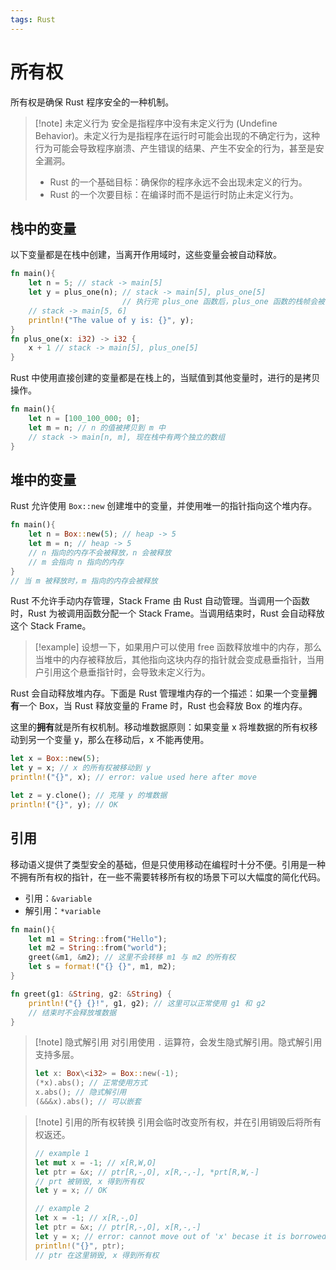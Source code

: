 ```yaml
---
tags: Rust
---
```


# 所有权

所有权是确保 Rust 程序安全的一种机制。

> [!note] 未定义行为
> 安全是指程序中没有未定义行为 (Undefine Behavior)。未定义行为是指程序在运行时可能会出现的不确定行为，这种行为可能会导致程序崩溃、产生错误的结果、产生不安全的行为，甚至是安全漏洞。
> - Rust 的一个基础目标：确保你的程序永远不会出现未定义的行为。
> - Rust 的一个次要目标：在编译时而不是运行时防止未定义行为。

## 栈中的变量

以下变量都是在栈中创建，当离开作用域时，这些变量会被自动释放。

```rust
fn main(){
    let n = 5; // stack -> main[5]
    let y = plus_one(n); // stack -> main[5], plus_one[5]
                         // 执行完 plus_one 函数后，plus_one 函数的栈帧会被弹出
    // stack -> main[5, 6]
    println!("The value of y is: {}", y);
}
fn plus_one(x: i32) -> i32 {
    x + 1 // stack -> main[5], plus_one[5]
}
```

Rust 中使用直接创建的变量都是在栈上的，当赋值到其他变量时，进行的是拷贝操作。

```Rust
fn main(){
    let n = [100_100_000; 0];
    let m = n; // n 的值被拷贝到 m 中
    // stack -> main[n, m], 现在栈中有两个独立的数组
}
```

## 堆中的变量

Rust 允许使用 `Box::new` 创建堆中的变量，并使用唯一的指针指向这个堆内存。

```Rust
fn main(){
    let n = Box::new(5); // heap -> 5
    let m = n; // heap -> 5
    // n 指向的内存不会被释放，n 会被释放
    // m 会指向 n 指向的内存
}
// 当 m 被释放时，m 指向的内存会被释放
```

Rust 不允许手动内存管理，Stack Frame 由 Rust 自动管理。当调用一个函数时，Rust 为被调用函数分配一个 Stack Frame。当调用结束时，Rust 会自动释放这个 Stack Frame。

> [!example]
> 设想一下，如果用户可以使用 free 函数释放堆中的内存，那么当堆中的内存被释放后，其他指向这块内存的指针就会变成悬垂指针，当用户引用这个悬垂指针时，会导致未定义行为。

Rust 会自动释放堆内存。下面是 Rust 管理堆内存的一个描述：如果一个变量**拥有**一个 Box，当 Rust 释放变量的 Frame 时，Rust 也会释放 Box 的堆内存。

这里的**拥有**就是所有权机制。移动堆数据原则：如果变量 x 将堆数据的所有权移动到另一个变量 y，那么在移动后，x 不能再使用。

```Rust
let x = Box::new(5);
let y = x; // x 的所有权被移动到 y
println!("{}", x); // error: value used here after move

let z = y.clone(); // 克隆 y 的堆数据
println!("{}", y); // OK
```

## 引用

移动语义提供了类型安全的基础，但是只使用移动在编程时十分不便。引用是一种不拥有所有权的指针，在一些不需要转移所有权的场景下可以大幅度的简化代码。
- 引用：`&variable`
- 解引用：`*variable`

```Rust
fn main(){
	let m1 = String::from("Hello");
	let m2 = String::from("world");
	greet(&m1, &m2); // 这里不会转移 m1 与 m2 的所有权
	let s = format!("{} {}", m1, m2);
}

fn greet(g1: &String, g2: &String) {
	println!("{} {}!", g1, g2); // 这里可以正常使用 g1 和 g2
	// 结束时不会释放堆数据
}
```

> [!note] 隐式解引用
> 对引用使用 `.` 运算符，会发生隐式解引用。隐式解引用支持多层。
> ```Rust
> let x: Box\<i32> = Box::new(-1);
> (*x).abs(); // 正常使用方式
> x.abs(); // 隐式解引用
> (&&&x).abs(); // 可以嵌套
> ```

> [!note] 引用的所有权转换
> 引用会临时改变所有权，并在引用销毁后将所有权返还。
> ```Rust
> // example 1
> let mut x = -1; // x[R,W,O]
> let ptr = &x; // ptr[R,-,O], x[R,-,-], *prt[R,W,-]
> // prt 被销毁, x 得到所有权
> let y = x; // OK
> 
> // example 2
> let x = -1; // x[R,-,O]
> let ptr = &x; // ptr[R,-,O], x[R,-,-]
> let y = x; // error: cannot move out of 'x' becase it is borrowed
> println!("{}", ptr);
> // ptr 在这里销毁, x 得到所有权
> ```
